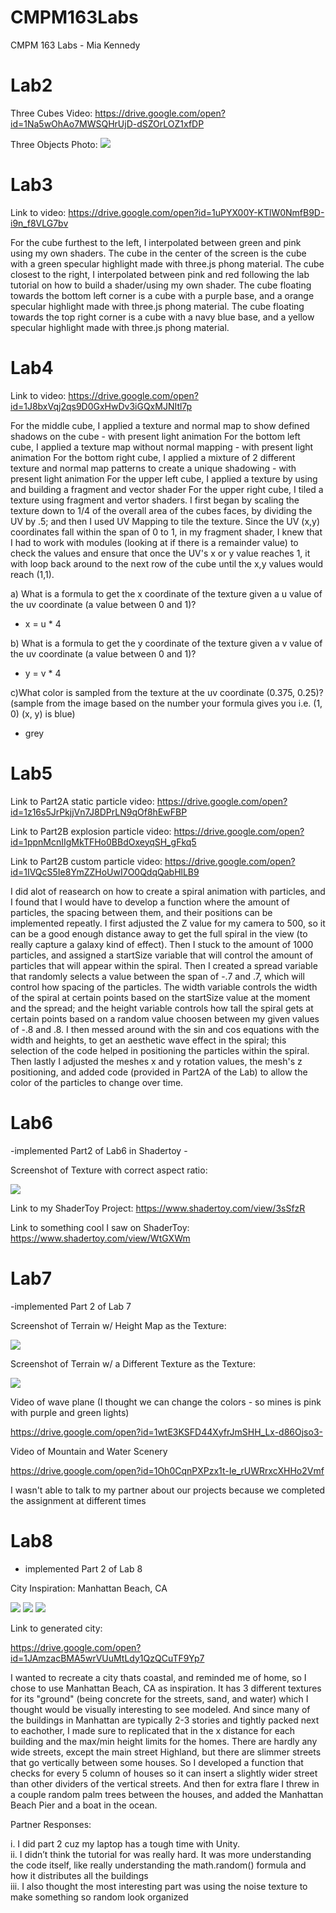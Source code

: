 # CMPM163Labs
CMPM 163 Labs - Mia Kennedy 

# Lab2

Three Cubes Video: https://drive.google.com/open?id=1Na5wOhAo7MWSQHrUjD-dSZOrLOZ1xfDP

Three Objects Photo:
![](Screenshot%20(220).png)

# Lab3 

Link to video: https://drive.google.com/open?id=1uPYX00Y-KTlW0NmfB9D-i9n_f8VLG7bv

For the cube furthest to the left, I interpolated between green and pink using my own shaders.
The cube in the center of the screen is the cube with a green specular highlight made with three.js phong material.
The cube closest to the right, I interpolated between pink and red following the lab tutorial on how to build a shader/using my own shader.
The cube floating towards the bottom left corner is a cube with a purple base, and a orange specular highlight made with three.js phong material.
The cube floating towards the top right corner is a cube with a navy blue base, and a yellow specular highlight made with three.js phong material.

# Lab4

Link to video: https://drive.google.com/open?id=1J8bxVqj2qs9D0GxHwDv3iGQxMJNItl7p

For the middle cube, I applied a texture and normal map to show defined shadows on the cube - with present light animation
For the bottom left cube, I applied a texture map without normal mapping - with present light animation
For the bottom right cube, I applied a mixture of 2 different texture and normal map patterns to create a unique shadowing - with present light animation
For the upper left cube, I applied a texture by using and building a fragment and vector shader
For the upper right cube, I tiled a texture using fragment and vertor shaders. I first began by scaling the texture down to 1/4 of the overall area of the cubes faces, by dividing the UV by .5; and then I used UV Mapping to tile the texture. Since the UV (x,y) coordinates fall within the span of 0 to 1, in my fragment shader, I knew that I had to work with modules (looking at if there is a remainder value) to check the values and ensure that once the UV's x or y value reaches 1, it with loop back around to the next row of the cube until the x,y values would reach (1,1).

a) What is a formula to get the x coordinate of the texture given a u value of the uv coordinate (a value between 0 and 1)?
  - x = u * 4
  
b) What is a formula to get the y coordinate of the texture given a v value of the uv coordinate (a value between 0 and 1)?
  - y = v * 4
  
c)What color is sampled from the texture at the uv coordinate (0.375, 0.25)? (sample from the image based on the number your formula gives you i.e. (1, 0) (x, y) is blue)
   - grey
   
# Lab5

Link to Part2A static particle video: https://drive.google.com/open?id=1z16s5JrPkjjVn7J8DPrLN9qOf8hEwFBP

Link to Part2B explosion particle video: https://drive.google.com/open?id=1ppnMcnIIgMkTFHo0BBdOxeyqSH_gFkq5

Link to Part2B custom particle video: https://drive.google.com/open?id=1IVQcS5Ie8YmZZHoUwI7O0QdqQabHlLB9

I did alot of reasearch on how to create a spiral animation with particles, and I found that I would have to develop a function where the amount of particles, the spacing between them, and their positions can be implemented repeatly. I first adjusted the Z value for my camera to 500, so it can be a good enough distance away to get the full spiral in the view (to really capture a galaxy kind of effect). Then I stuck to the amount of 1000 particles, and assigned a startSize variable that will control the amount of particles that will appear within the spiral. Then I created a spread variable that randomly selects a value between the span of -.7 and .7, which will control how spacing of the particles. The width variable controls the width of the spiral at certain points based on the startSize value at the moment and the spread; and the height variable controls how tall the spiral gets at certain points based on a random value choosen between my given values of -.8 and .8. I then messed around with the sin and cos equations with the width and heights, to get an aesthetic wave effect in the spiral; this selection of the code helped in positioning the particles within the spiral. Then lastly I adjusted the meshes x and y rotation values, the mesh's z positioning, and added code (provided in Part2A of the Lab) to allow the color of the particles to change over time.

# Lab6
-implemented Part2 of Lab6 in Shadertoy -

Screenshot of Texture with correct aspect ratio:

![](Screenshot%20(257).png)

Link to my ShaderToy Project: https://www.shadertoy.com/view/3sSfzR

Link to something cool I saw on ShaderToy: https://www.shadertoy.com/view/WtGXWm

# Lab7
 
-implemented Part 2 of Lab 7

Screenshot of Terrain w/ Height Map as the Texture:

![](Screenshot%20(263).png)

Screenshot of Terrain w/ a Different Texture as the Texture:

![](Screenshot%20(264).png)

Video of wave plane (I thought we can change the colors - so mines is pink with purple and green lights)

https://drive.google.com/open?id=1wtE3KSFD44XyfrJmSHH_Lx-d86Ojso3-

Video of Mountain and Water Scenery

https://drive.google.com/open?id=1Oh0CqnPXPzx1t-Ie_rUWRrxcXHHo2Vmf

I wasn't able to talk to my partner about our projects because we completed the assignment at different times

# Lab8

- implemented Part 2 of Lab 8

City Inspiration: Manhattan Beach, CA

![](manhattan.jpg)
![](manhattan2.png)
![](manhattan3.png)

Link to generated city:

https://drive.google.com/open?id=1JAmzacBMA5wrVUuMtLdy1QzQCuTF9Yp7

I wanted to recreate a city thats coastal, and reminded me of home, so I chose to use Manhattan Beach, CA as inspiration. It has 3 different textures for its "ground" (being concrete for the streets, sand, and water) which I thought would be visually interesting to see modeled. And since many of the buildings in Manhattan are typically 2-3 stories and tightly packed next to eachother, I made sure to replicated that in the x distance for each building and the max/min height limits for the homes. There are hardly any wide streets, except the main street Highland, but there are slimmer streets that go vertically between some houses. So I developed a function that checks for every 5 column of houses so it can insert a slightly wider street than other dividers of the vertical streets. And then for extra flare I threw in a couple random palm trees between the houses, and added the Manhattan Beach Pier and a boat in the ocean. 

Partner Responses:

i. I did part 2 cuz my laptop has a tough time with Unity.                  
ii. I didn’t think the tutorial for was really hard. It was more understanding the code itself, like really understanding the math.random() formula and how it distributes all the buildings                                                  
iii. I also thought the most interesting part was using the noise texture to make something so random look organized


